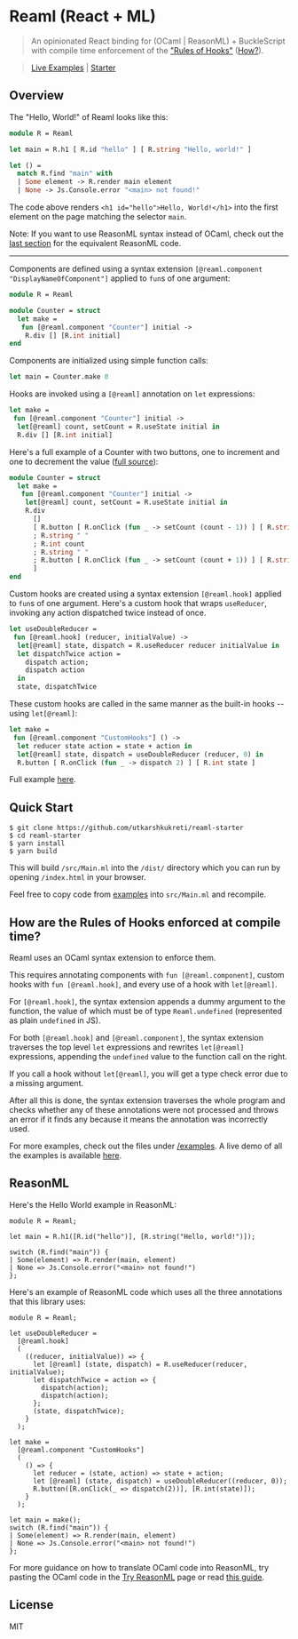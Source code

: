 # Reaml (React + ML)

> An opinionated React binding for (OCaml | ReasonML) + BuckleScript with
> compile time enforcement of the ["Rules of Hooks"](https://reactjs.org/docs/hooks-rules.html)
> ([How?](#how-are-the-rules-of-hooks-enforced-at-compile-time)).

> [Live Examples](https://reaml.netlify.com) | [Starter](https://github.com/utkarshkukreti/reaml-starter)

## Overview

The "Hello, World!" of Reaml looks like this:

```ocaml
module R = Reaml

let main = R.h1 [ R.id "hello" ] [ R.string "Hello, world!" ]

let () =
  match R.find "main" with
  | Some element -> R.render main element
  | None -> Js.Console.error "<main> not found!"
```

The code above renders `<h1 id="hello">Hello, World!</h1>` into the first
element on the page matching the selector `main`.

Note: If you want to use ReasonML syntax instead of OCaml, check out the
[last section](#reasonml) for the equivalent ReasonML code.

---

Components are defined using a syntax extension
`[@reaml.component "DisplayNameOfComponent"]` applied to `fun`s of one argument:

```ocaml
module R = Reaml

module Counter = struct
  let make =
   fun [@reaml.component "Counter"] initial ->
    R.div [] [R.int initial]
end
```

Components are initialized using simple function calls:

```ocaml
let main = Counter.make 0
```

Hooks are invoked using a `[@reaml]` annotation on `let` expressions:

```ocaml
let make =
 fun [@reaml.component "Counter"] initial ->
  let[@reaml] count, setCount = R.useState initial in
  R.div [] [R.int initial]
```

Here's a full example of a Counter with two buttons, one to increment and one to
decrement the value ([full source](examples/Counter.ml)):

```ocaml
module Counter = struct
  let make =
   fun [@reaml.component "Counter"] initial ->
    let[@reaml] count, setCount = R.useState initial in
    R.div
      []
      [ R.button [ R.onClick (fun _ -> setCount (count - 1)) ] [ R.string "-" ]
      ; R.string " "
      ; R.int count
      ; R.string " "
      ; R.button [ R.onClick (fun _ -> setCount (count + 1)) ] [ R.string "+" ]
      ]
end
```

Custom hooks are created using a syntax extension `[@reaml.hook]` applied to
`fun`s of one argument. Here's a custom hook that wraps `useReducer`, invoking
any action dispatched twice instead of once.

```ocaml
let useDoubleReducer =
 fun [@reaml.hook] (reducer, initialValue) ->
  let[@reaml] state, dispatch = R.useReducer reducer initialValue in
  let dispatchTwice action =
    dispatch action;
    dispatch action
  in
  state, dispatchTwice
```

These custom hooks are called in the same manner as the built-in hooks -- using
`let[@reaml]`:

```ocaml
let make =
 fun [@reaml.component "CustomHooks"] () ->
  let reducer state action = state + action in
  let[@reaml] state, dispatch = useDoubleReducer (reducer, 0) in
  R.button [ R.onClick (fun _ -> dispatch 2) ] [ R.int state ]
```

Full example [here](examples/CustomHooks.ml).

## Quick Start

    $ git clone https://github.com/utkarshkukreti/reaml-starter
    $ cd reaml-starter
    $ yarn install
    $ yarn build

This will build `/src/Main.ml` into the `/dist/` directory which you can run by
opening `/index.html` in your browser.

Feel free to copy code from [examples](/examples) into `src/Main.ml` and
recompile.

## How are the Rules of Hooks enforced at compile time?

Reaml uses an OCaml syntax extension to enforce them.

This requires annotating components with `fun [@reaml.component]`,
custom hooks with `fun [@reaml.hook]`, and every use of a hook with
`let[@reaml]`.

For `[@reaml.hook]`, the syntax extension appends a dummy argument to the
function, the value of which must be of type `Reaml.undefined` (represented as
plain `undefined` in JS).

For both `[@reaml.hook]` and `[@reaml.component]`, the syntax extension
traverses the top level `let` expressions and rewrites `let[@reaml]`
expressions, appending the `undefined` value to the function call on the right.

If you call a hook without `let[@reaml]`, you will get a type check error due to
a missing argument.

After all this is done, the syntax extension traverses the whole program and
checks whether any of these annotations were not processed and throws an error
if it finds any because it means the annotation was incorrectly used.

For more examples, check out the files under [/examples](examples).
A live demo of all the examples is available
[here](https://reaml.netlify.com).

## ReasonML

Here's the Hello World example in ReasonML:

```reason
module R = Reaml;

let main = R.h1([R.id("hello")], [R.string("Hello, world!")]);

switch (R.find("main")) {
| Some(element) => R.render(main, element)
| None => Js.Console.error("<main> not found!")
};
```

Here's an example of ReasonML code which uses all the three annotations that
this library uses:

```reason
module R = Reaml;

let useDoubleReducer =
  [@reaml.hook]
  (
    ((reducer, initialValue)) => {
      let [@reaml] (state, dispatch) = R.useReducer(reducer, initialValue);
      let dispatchTwice = action => {
        dispatch(action);
        dispatch(action);
      };
      (state, dispatchTwice);
    }
  );

let make =
  [@reaml.component "CustomHooks"]
  (
    () => {
      let reducer = (state, action) => state + action;
      let [@reaml] (state, dispatch) = useDoubleReducer((reducer, 0));
      R.button([R.onClick(_ => dispatch(2))], [R.int(state)]);
    }
  );

let main = make();
switch (R.find("main")) {
| Some(element) => R.render(main, element)
| None => Js.Console.error("<main> not found!")
};
```

For more guidance on how to translate OCaml code into ReasonML, try pasting the
OCaml code in the [Try ReasonML](https://reasonml.github.io/en/try) page or read
[this guide](https://reasonml.github.io/docs/en/comparison-to-ocaml).

## License

MIT
